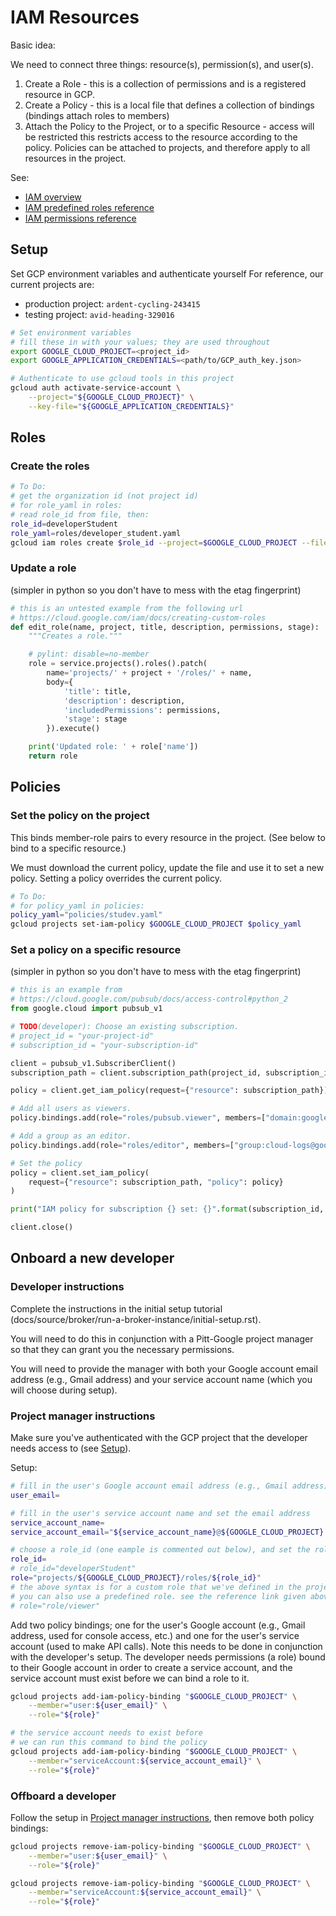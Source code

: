 # IAM Resources

Basic idea:

We need to connect three things: resource(s), permission(s), and user(s).

1. Create a Role - this is a collection of permissions and is a registered resource in GCP.
1. Create a Policy - this is a local file that defines a collection of bindings (bindings attach roles to members)
1. Attach the Policy to the Project, or to a specific Resource - access will be restricted this restricts access to the resource according to the policy. Policies can be attached to projects, and therefore apply to all resources in the project.

See:
- [IAM overview](https://cloud.google.com/iam/docs/overview)
- [IAM predefined roles reference](https://cloud.google.com/iam/docs/understanding-roles#predefined)
- [IAM permissions reference](https://cloud.google.com/iam/docs/permissions-reference)

## Setup

Set GCP environment variables and authenticate yourself
For reference, our current projects are:

- production project: `ardent-cycling-243415`
- testing project: `avid-heading-329016`

```bash
# Set environment variables
# fill these in with your values; they are used throughout
export GOOGLE_CLOUD_PROJECT=<project_id>
export GOOGLE_APPLICATION_CREDENTIALS=<path/to/GCP_auth_key.json>

# Authenticate to use gcloud tools in this project
gcloud auth activate-service-account \
    --project="${GOOGLE_CLOUD_PROJECT}" \
    --key-file="${GOOGLE_APPLICATION_CREDENTIALS}"
```

## Roles

### Create the roles

```bash
# To Do:
# get the organization id (not project id)
# for role_yaml in roles:
# read role_id from file, then:
role_id=developerStudent
role_yaml=roles/developer_student.yaml
gcloud iam roles create $role_id --project=$GOOGLE_CLOUD_PROJECT --file=$role_yaml
```

### Update a role

(simpler in python so you don't have to mess with the etag fingerprint)

```python
# this is an untested example from the following url
# https://cloud.google.com/iam/docs/creating-custom-roles
def edit_role(name, project, title, description, permissions, stage):
    """Creates a role."""

    # pylint: disable=no-member
    role = service.projects().roles().patch(
        name='projects/' + project + '/roles/' + name,
        body={
            'title': title,
            'description': description,
            'includedPermissions': permissions,
            'stage': stage
        }).execute()

    print('Updated role: ' + role['name'])
    return role
```

## Policies

### Set the policy on the project

This binds member-role pairs to every resource in the project. (See below to bind to a specific resource.)

We must download the current policy, update the file and use it to set a new policy.
Setting a policy overrides the current policy.

```bash
# To Do:
# for policy_yaml in policies:
policy_yaml="policies/studev.yaml"
gcloud projects set-iam-policy $GOOGLE_CLOUD_PROJECT $policy_yaml
```

### Set a policy on a specific resource

(simpler in python so you don't have to mess with the etag fingerprint)

```python
# this is an example from
# https://cloud.google.com/pubsub/docs/access-control#python_2
from google.cloud import pubsub_v1

# TODO(developer): Choose an existing subscription.
# project_id = "your-project-id"
# subscription_id = "your-subscription-id"

client = pubsub_v1.SubscriberClient()
subscription_path = client.subscription_path(project_id, subscription_id)

policy = client.get_iam_policy(request={"resource": subscription_path})

# Add all users as viewers.
policy.bindings.add(role="roles/pubsub.viewer", members=["domain:google.com"])

# Add a group as an editor.
policy.bindings.add(role="roles/editor", members=["group:cloud-logs@google.com"])

# Set the policy
policy = client.set_iam_policy(
    request={"resource": subscription_path, "policy": policy}
)

print("IAM policy for subscription {} set: {}".format(subscription_id, policy))

client.close()
```

## Onboard a new developer

### Developer instructions

Complete the instructions in the initial setup tutorial
(docs/source/broker/run-a-broker-instance/initial-setup.rst).

You will need to do this in conjunction with a Pitt-Google project manager so that they can grant you the necessary permissions.

You will need to provide the manager with both your Google account email address (e.g., Gmail address) and your service account name (which you will choose during setup).

### Project manager instructions

Make sure you've authenticated with the GCP project that the developer needs access to (see [Setup](#setup)).

Setup:

```bash
# fill in the user's Google account email address (e.g., Gmail address):
user_email=

# fill in the user's service account name and set the email address
service_account_name=
service_account_email="${service_account_name}@${GOOGLE_CLOUD_PROJECT}.iam.gserviceaccount.com"

# choose a role_id (one eample is commented out below), and set the role
role_id=
# role_id="developerStudent"
role="projects/${GOOGLE_CLOUD_PROJECT}/roles/${role_id}"
# the above syntax is for a custom role that we've defined in the project
# you can also use a predefined role. see the reference link given above for all options
# role="role/viewer"
```

Add two policy bindings; one for the user's Google account (e.g., Gmail address, used for console access, etc.) and one for the user's service account (used to make API calls).
Note this needs to be done in conjunction with the developer's setup.
The developer needs permissions (a role) bound to their Google account in order to create a service account, and the service account must exist before we can bind a role to it.

```bash
gcloud projects add-iam-policy-binding "$GOOGLE_CLOUD_PROJECT" \
    --member="user:${user_email}" \
    --role="${role}"

# the service account needs to exist before
# we can run this command to bind the policy
gcloud projects add-iam-policy-binding "$GOOGLE_CLOUD_PROJECT" \
    --member="serviceAccount:${service_account_email}" \
    --role="${role}"
```

### Offboard a developer

Follow the setup in [Project manager instructions](#project-manager-instructions), then remove both policy bindings:

```bash
gcloud projects remove-iam-policy-binding "$GOOGLE_CLOUD_PROJECT" \
    --member="user:${user_email}" \
    --role="${role}"

gcloud projects remove-iam-policy-binding "$GOOGLE_CLOUD_PROJECT" \
    --member="serviceAccount:${service_account_email}" \
    --role="${role}"
```
